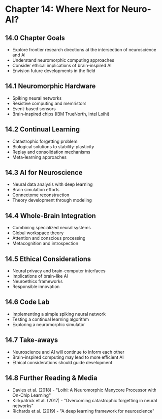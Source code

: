 # Chapter 14: Where Next for Neuro-AI?

## 14.0 Chapter Goals
- Explore frontier research directions at the intersection of neuroscience and AI
- Understand neuromorphic computing approaches
- Consider ethical implications of brain-inspired AI
- Envision future developments in the field

## 14.1 Neuromorphic Hardware
- Spiking neural networks
- Resistive computing and memristors
- Event-based sensors
- Brain-inspired chips (IBM TrueNorth, Intel Loihi)

## 14.2 Continual Learning
- Catastrophic forgetting problem
- Biological solutions to stability-plasticity
- Replay and consolidation mechanisms
- Meta-learning approaches

## 14.3 AI for Neuroscience
- Neural data analysis with deep learning
- Brain simulation efforts
- Connectome reconstruction
- Theory development through modeling

## 14.4 Whole-Brain Integration
- Combining specialized neural systems
- Global workspace theory
- Attention and conscious processing
- Metacognition and introspection

## 14.5 Ethical Considerations
- Neural privacy and brain-computer interfaces
- Implications of brain-like AI
- Neuroethics frameworks
- Responsible innovation

## 14.6 Code Lab
- Implementing a simple spiking neural network
- Testing a continual learning algorithm
- Exploring a neuromorphic simulator

## 14.7 Take-aways
- Neuroscience and AI will continue to inform each other
- Brain-inspired computing may lead to more efficient AI
- Ethical considerations should guide development

## 14.8 Further Reading & Media
- Davies et al. (2018) - "Loihi: A Neuromorphic Manycore Processor with On-Chip Learning"
- Kirkpatrick et al. (2017) - "Overcoming catastrophic forgetting in neural networks"
- Richards et al. (2019) - "A deep learning framework for neuroscience"